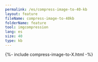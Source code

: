 ```yaml
---
permalink: /es/compress-image-to-40-kb
layout: feature
fileName: compress-image-to-40kb
folderName: feature
tool: imgcompression
lang: es
size: 40
type: kb
---
```


{%- include compress-image-to-X.html -%}
